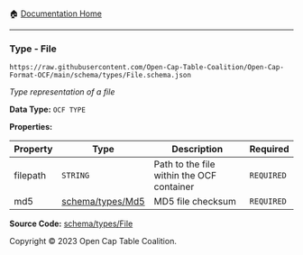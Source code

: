 :house: [Documentation Home](../../../README.md)

---

### Type - File

`https://raw.githubusercontent.com/Open-Cap-Table-Coalition/Open-Cap-Format-OCF/main/schema/types/File.schema.json`

_Type representation of a file_

**Data Type:** `OCF TYPE`

**Properties:**

| Property | Type                        | Description                               | Required   |
| -------- | --------------------------- | ----------------------------------------- | ---------- |
| filepath | `STRING`                    | Path to the file within the OCF container | `REQUIRED` |
| md5      | [schema/types/Md5](/Md5.md) | MD5 file checksum                         | `REQUIRED` |

**Source Code:** [schema/types/File](../../../../schema/types/File.schema.json)

Copyright © 2023 Open Cap Table Coalition.
